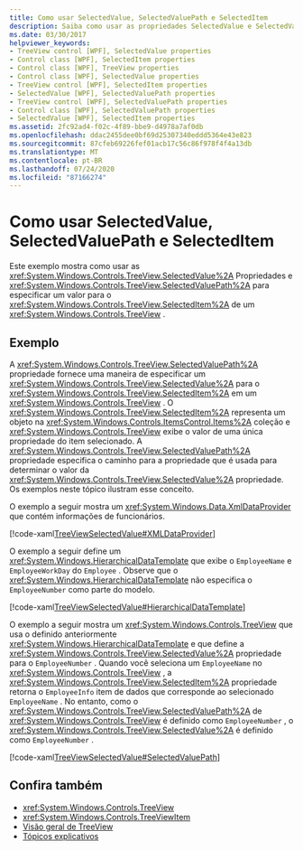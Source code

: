 ```yaml
---
title: Como usar SelectedValue, SelectedValuePath e SelectedItem
description: Saiba como usar as propriedades SelectedValue e SelectedValuePath para especificar um valor para o SelectedItem de um Windows Presentation Foundation TreeView.
ms.date: 03/30/2017
helpviewer_keywords:
- TreeView control [WPF], SelectedValue properties
- Control class [WPF], SelectedItem properties
- Control class [WPF], TreeView properties
- Control class [WPF], SelectedValue properties
- TreeView control [WPF], SelectedItem properties
- SelectedValue [WPF], SelectedValuePath properties
- TreeView control [WPF], SelectedValuePath properties
- Control class [WPF], SelectedValuePath properties
- SelectedValue [WPF], SelectedItem properties
ms.assetid: 2fc92ad4-f02c-4f89-bbe9-d4978a7af0db
ms.openlocfilehash: ddac2455dee0bf69d25307340eddd5364e43e823
ms.sourcegitcommit: 87cfeb69226fef01acb17c56c86f978f4f4a13db
ms.translationtype: MT
ms.contentlocale: pt-BR
ms.lasthandoff: 07/24/2020
ms.locfileid: "87166274"
---
```

# <a name="how-to-use-selectedvalue-selectedvaluepath-and-selecteditem"></a>Como usar SelectedValue, SelectedValuePath e SelectedItem
Este exemplo mostra como usar as <xref:System.Windows.Controls.TreeView.SelectedValue%2A> Propriedades e <xref:System.Windows.Controls.TreeView.SelectedValuePath%2A> para especificar um valor para o <xref:System.Windows.Controls.TreeView.SelectedItem%2A> de um <xref:System.Windows.Controls.TreeView> .  
  
## <a name="example"></a>Exemplo  
 A <xref:System.Windows.Controls.TreeView.SelectedValuePath%2A> propriedade fornece uma maneira de especificar um <xref:System.Windows.Controls.TreeView.SelectedValue%2A> para o <xref:System.Windows.Controls.TreeView.SelectedItem%2A> em um <xref:System.Windows.Controls.TreeView> . O <xref:System.Windows.Controls.TreeView.SelectedItem%2A> representa um objeto na <xref:System.Windows.Controls.ItemsControl.Items%2A> coleção e <xref:System.Windows.Controls.TreeView> exibe o valor de uma única propriedade do item selecionado. A <xref:System.Windows.Controls.TreeView.SelectedValuePath%2A> propriedade especifica o caminho para a propriedade que é usada para determinar o valor da <xref:System.Windows.Controls.TreeView.SelectedValue%2A> propriedade. Os exemplos neste tópico ilustram esse conceito.  
  
 O exemplo a seguir mostra um <xref:System.Windows.Data.XmlDataProvider> que contém informações de funcionários.  
  
 [!code-xaml[TreeViewSelectedValue#XMLDataProvider](~/samples/snippets/csharp/VS_Snippets_Wpf/TreeViewSelectedValue/CS/Window1.xaml#xmldataprovider)]  
  
 O exemplo a seguir define um <xref:System.Windows.HierarchicalDataTemplate> que exibe o `EmployeeName` e `EmployeeWorkDay` do `Employee` . Observe que o <xref:System.Windows.HierarchicalDataTemplate> não especifica o `EmployeeNumber` como parte do modelo.  
  
 [!code-xaml[TreeViewSelectedValue#HierarchicalDataTemplate](~/samples/snippets/csharp/VS_Snippets_Wpf/TreeViewSelectedValue/CS/Window1.xaml#hierarchicaldatatemplate)]  
  
 O exemplo a seguir mostra um <xref:System.Windows.Controls.TreeView> que usa o definido anteriormente <xref:System.Windows.HierarchicalDataTemplate> e que define a <xref:System.Windows.Controls.TreeView.SelectedValue%2A> propriedade para o `EmployeeNumber` . Quando você seleciona um `EmployeeName` no <xref:System.Windows.Controls.TreeView> , a <xref:System.Windows.Controls.TreeView.SelectedItem%2A> propriedade retorna o `EmployeeInfo` item de dados que corresponde ao selecionado `EmployeeName` . No entanto, como o <xref:System.Windows.Controls.TreeView.SelectedValuePath%2A> de <xref:System.Windows.Controls.TreeView> é definido como `EmployeeNumber` , o <xref:System.Windows.Controls.TreeView.SelectedValue%2A> é definido como `EmployeeNumber` .  
  
 [!code-xaml[TreeViewSelectedValue#SelectedValuePath](~/samples/snippets/csharp/VS_Snippets_Wpf/TreeViewSelectedValue/CS/Window1.xaml#selectedvaluepath)]  
  
## <a name="see-also"></a>Confira também

- <xref:System.Windows.Controls.TreeView>
- <xref:System.Windows.Controls.TreeViewItem>
- [Visão geral de TreeView](treeview-overview.md)
- [Tópicos explicativos](treeview-how-to-topics.md)
